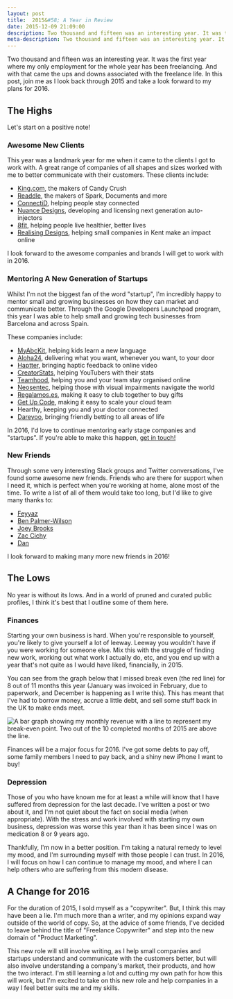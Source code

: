```yaml
---
layout: post
title:  2015&#58; A Year in Review
date: 2015-12-09 21:09:00
description: Two thousand and fifteen was an interesting year. It was the first year where my only employment for the whole year has been freelancing.
meta-description: Two thousand and fifteen was an interesting year. It was the first year where my only employment for the whole year has been freelancing.
---
```

Two thousand and fifteen was an interesting year. It was the first year where my only employment for the whole year has been freelancing. And with that came the ups and downs associated with the freelance life. In this post, join me as I look back through 2015 and take a look forward to my plans for 2016.

## The Highs

Let's start on a positive note!

### Awesome New Clients

This year was a landmark year for me when it came to the clients I got to work with. A great range of companies of all shapes and sizes worked with me to better communicate with their customers. These clients include:

- [King.com](http://www.king.com), the makers of Candy Crush
- [Readdle](http://www.readdle.com), the makers of Spark, Documents and more
- [ConnectiD](http://www.connectid.me), helping people stay connected
- [Nuance Designs](http://nuance-designs.com), developing and licensing next generation auto-injectors
- [8fit](http://8fit.com), helping people live healthier, better lives
- [Realising Designs](https://www.realisingdesigns.com), helping small companies in Kent make an impact online

I look forward to the awesome companies and brands I will get to work with in 2016.

### Mentoring A New Generation of Startups

Whilst I'm not the biggest fan of the word "startup", I'm incredibly happy to mentor small and growing businesses on how they can market and communicate better. Through the Google Developers Launchpad program, this year I was able to help small and growing tech businesses from Barcelona and across Spain.

These companies include:

- [MyAbcKit](http://myabckit.com), helping kids learn a new language
- [Aloha24](http://aloha24.com), delivering what you want, whenever you want, to your door
- [Haptter](https://haptter.com), bringing haptic feedback to online video
- [CreatorStats](http://www.creatorstats.com), helping YouTubers with their stats
- [Teamhood](https://teamhood.io), helping you and your team stay organised online
- [Neosentec](http://www.neosentec.com), helping those with visual impairments navigate the world
- [Regalamos.es](http://www.regalamos.es/), making it easy to club together to buy gifts
- [Get Up Code](http://www.getupcode.com), making it easy to scale your cloud team
- Hearthy, keeping you and your doctor connected
- [Dareyoo](http://www.dareyoo.com), bringing friendly betting to all areas of life

In 2016, I'd love to continue mentoring early stage companies and "startups". If you're able to make this happen, [get in touch!](mailto:hi@samhutchings.co)

### New Friends

Through some very interesting Slack groups and Twitter conversations, I've found some awesome new friends. Friends who are there for support when I need it, which is perfect when you're working at home, alone most of the time. To write a list of all of them would take too long, but I'd like to give many thanks to:

- [Feyyaz](http://bitehype.com)
- [Ben Palmer-Wilson](http://benpalmerwilson.com)
- [Joey Brooks](http://twitter.com/tunicwriter)
- [Zac Cichy](http://www.twitter.com/zcichy)
- [Dan](http://www.twitter.com/ohmdee)

I look forward to making many more new friends in 2016!

## The Lows

No year is without its lows. And in a world of pruned and curated public profiles, I think it's best that I outline some of them here. 

### Finances

Starting your own business is hard. When you're responsible to yourself, you're likely to give yourself a lot of leeway. Leeway you wouldn't have if you were working for someone else. Mix this with the struggle of finding new work, working out what work I actually do, etc, and you end up with a year that's not quite as I would have liked, financially, in 2015.

You can see from the graph below that I missed break even (the red line) for 8 out of 11 months this year (January was invoiced in February, due to paperwork, and December is happening as I write this). This has meant that I've had to borrow money, accrue a little debt, and sell some stuff back in the UK to make ends meet. 

![A bar graph showing my monthly revenue with a line to represent my break-even point. Two out of the 10 completed months of 2015 are above the line.](/content/images/2015/12/Screen-Shot-2015-12-09-at-15-39-29.png)

Finances will be a major focus for 2016. I've got some debts to pay off, some family members I need to pay back, and a shiny new iPhone I want to buy!

### Depression

Those of you who have known me for at least a while will know that I have suffered from depression for the last decade. I've written a post or two about it, and I'm not quiet about the fact on social media (when appropriate). With the stress and work involved with starting my own business, depression was worse this year than it has been since I was on medication 8 or 9 years ago.

Thankfully, I'm now in a better position. I'm taking a natural remedy to level my mood, and I'm surrounding myself with those people I can trust. In 2016, I will focus on how I can continue to manage my mood, and where I can help others who are suffering from this modern disease.

## A Change for 2016

For the duration of 2015, I sold myself as a "copywriter". But, I think this may have been a lie. I'm much more than a writer, and my opinions expand way outside of the world of copy. So, at the advice of some friends, I've decided to leave behind the title of "Freelance Copywriter" and step into the new domain of "Product Marketing". 

This new role will still involve writing, as I help small companies and startups understand and communicate with the customers better, but will also involve understanding a company's market, their products, and how the two interact. I'm still learning a lot and cutting my own path for how this will work, but I'm excited to take on this new role and help companies in a way I feel better suits me and my skills.